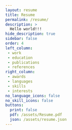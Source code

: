 ```yaml
---
layout: resume
title: Resume
permalink: /resume/
description: >
  Hello world!!!
hide_description: true
sidebar: false
order: 4 
left_column:
 - work
 - education
 - publications
 - references
right_column:
 - awards
 - languages
 - skills
 - interests
no_language_icons: false
no_skill_icons: false
buttons:
  print: false
  pdf: /assets/Resume.pdf
  json: /assets/resume.json
---
```

